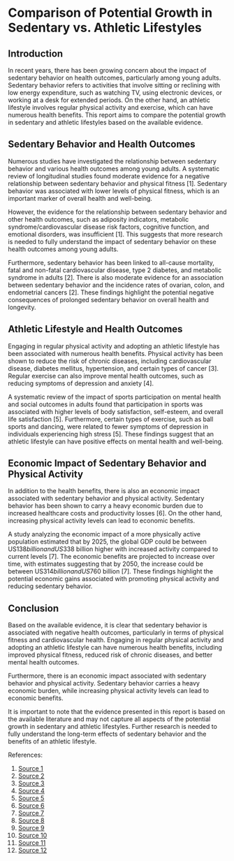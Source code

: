 # Comparison of Potential Growth in Sedentary vs. Athletic Lifestyles

## Introduction

In recent years, there has been growing concern about the impact of sedentary behavior on health outcomes, particularly among young adults. Sedentary behavior refers to activities that involve sitting or reclining with low energy expenditure, such as watching TV, using electronic devices, or working at a desk for extended periods. On the other hand, an athletic lifestyle involves regular physical activity and exercise, which can have numerous health benefits. This report aims to compare the potential growth in sedentary and athletic lifestyles based on the available evidence.

## Sedentary Behavior and Health Outcomes

Numerous studies have investigated the relationship between sedentary behavior and various health outcomes among young adults. A systematic review of longitudinal studies found moderate evidence for a negative relationship between sedentary behavior and physical fitness [1]. Sedentary behavior was associated with lower levels of physical fitness, which is an important marker of overall health and well-being.

However, the evidence for the relationship between sedentary behavior and other health outcomes, such as adiposity indicators, metabolic syndrome/cardiovascular disease risk factors, cognitive function, and emotional disorders, was insufficient [1]. This suggests that more research is needed to fully understand the impact of sedentary behavior on these health outcomes among young adults.

Furthermore, sedentary behavior has been linked to all-cause mortality, fatal and non-fatal cardiovascular disease, type 2 diabetes, and metabolic syndrome in adults [2]. There is also moderate evidence for an association between sedentary behavior and the incidence rates of ovarian, colon, and endometrial cancers [2]. These findings highlight the potential negative consequences of prolonged sedentary behavior on overall health and longevity.

## Athletic Lifestyle and Health Outcomes

Engaging in regular physical activity and adopting an athletic lifestyle has been associated with numerous health benefits. Physical activity has been shown to reduce the risk of chronic diseases, including cardiovascular disease, diabetes mellitus, hypertension, and certain types of cancer [3]. Regular exercise can also improve mental health outcomes, such as reducing symptoms of depression and anxiety [4].

A systematic review of the impact of sports participation on mental health and social outcomes in adults found that participation in sports was associated with higher levels of body satisfaction, self-esteem, and overall life satisfaction [5]. Furthermore, certain types of exercise, such as ball sports and dancing, were related to fewer symptoms of depression in individuals experiencing high stress [5]. These findings suggest that an athletic lifestyle can have positive effects on mental health and well-being.

## Economic Impact of Sedentary Behavior and Physical Activity

In addition to the health benefits, there is also an economic impact associated with sedentary behavior and physical activity. Sedentary behavior has been shown to carry a heavy economic burden due to increased healthcare costs and productivity losses [6]. On the other hand, increasing physical activity levels can lead to economic benefits.

A study analyzing the economic impact of a more physically active population estimated that by 2025, the global GDP could be between US$138 billion and US$338 billion higher with increased activity compared to current levels [7]. The economic benefits are projected to increase over time, with estimates suggesting that by 2050, the increase could be between US$314 billion and US$760 billion [7]. These findings highlight the potential economic gains associated with promoting physical activity and reducing sedentary behavior.

## Conclusion

Based on the available evidence, it is clear that sedentary behavior is associated with negative health outcomes, particularly in terms of physical fitness and cardiovascular health. Engaging in regular physical activity and adopting an athletic lifestyle can have numerous health benefits, including improved physical fitness, reduced risk of chronic diseases, and better mental health outcomes.

Furthermore, there is an economic impact associated with sedentary behavior and physical activity. Sedentary behavior carries a heavy economic burden, while increasing physical activity levels can lead to economic benefits.

It is important to note that the evidence presented in this report is based on the available literature and may not capture all aspects of the potential growth in sedentary and athletic lifestyles. Further research is needed to fully understand the long-term effects of sedentary behavior and the benefits of an athletic lifestyle.

References:

1. [Source 1](https://www.ncbi.nlm.nih.gov/pmc/articles/PMC9408295/)
2. [Source 2](https://www.ncbi.nlm.nih.gov/pmc/articles/PMC4140795/)
3. [Source 3](https://www.nature.com/articles/s41569-021-00547-y)
4. [Source 4](https://www.ncbi.nlm.nih.gov/pmc/articles/PMC7700832/)
5. [Source 5](https://systematicreviewsjournal.biomedcentral.com/articles/10.1186/s13643-023-02264-8)
6. [Source 6](https://www.rand.org/pubs/research_reports/RR4291.html)
7. [Source 7](https://www.sciencedirect.com/science/article/pii/S0033350622003419)
8. [Source 8](https://www.frontiersin.org/journals/public-health/articles/10.3389/fpubh.2022.849093/full)
9. [Source 9](https://www.ncbi.nlm.nih.gov/pmc/articles/PMC10258545/)
10. [Source 10](https://jassb.biomedcentral.com/articles/10.1186/s44167-023-00031-7)
11. [Source 11](https://www.ncbi.nlm.nih.gov/pmc/articles/PMC8595506/)
12. [Source 12](https://www.mayoclinicproceedings.org/article/S0025-6196(11)60368-6/fulltext)